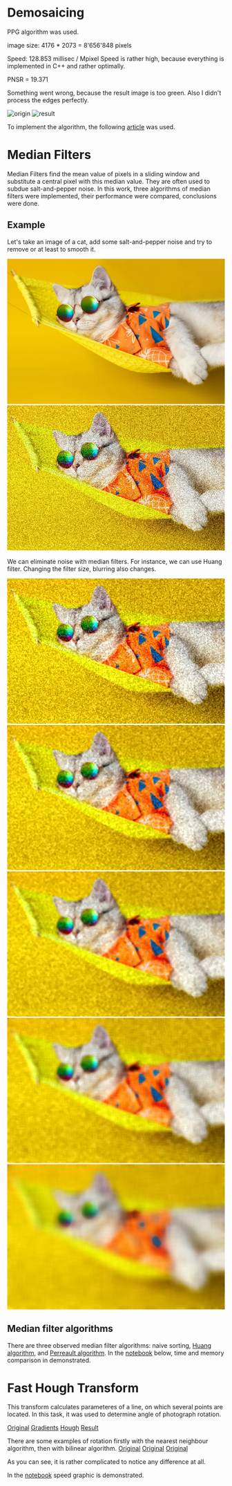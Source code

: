 # Demosaicing

PPG algorithm was used. 

image size: 4176 * 2073 = 8'656'848 pixels

Speed: 128.853 millisec / Mpixel
Speed is rather high, because everything is implemented in C++ and rather optimally.

PNSR = 19.371

Something went wrong, because the result image is too green. Also I didn't process the edges perfectly.


![origin](https://github.com/kostya2709/Computer_Vision_course/blob/master/Original.bmp)
![result](https://github.com/kostya2709/Computer_Vision_course/blob/master/result.bmp)

To implement the algorithm, the following
[article](https://web.archive.org/web/20160923211135/https://sites.google.com/site/chklin/demosaic/)
was used.

# Median Filters

Median Filters find the mean value of pixels in a sliding window and substitute a central pixel with this median value. They are often used to subdue salt-and-pepper noise. 
In this work, three algorithms of median filters were implemented, their performance were compared, conclusions were done.

## Example

Let's take an image of a cat, add some salt-and-pepper noise and try to remove or at least to smooth it.

![origin](https://github.com/kostya2709/ComputerVision_course/blob/master/examples/median_filters/cat.bmp)
![noisy_cat](https://github.com/kostya2709/ComputerVision_course/blob/master/examples/median_filters/noisy_cat/noisy_cat.bmp)

We can eliminate noise with median filters. For instance, we can use Huang filter.
Changing the filter size, blurring also changes.

![R = 3](https://github.com/kostya2709/ComputerVision_course/blob/master/examples/median_filters/noisy_cat/noisy_cat_3.bmp "R = 3")
![R = 5](https://github.com/kostya2709/ComputerVision_course/blob/master/examples/median_filters/noisy_cat/noisy_cat_5.bmp "R = 5")
![R = 7](https://github.com/kostya2709/ComputerVision_course/blob/master/examples/median_filters/noisy_cat/noisy_cat_7.bmp "R = 7")
![R = 11](https://github.com/kostya2709/ComputerVision_course/blob/master/examples/median_filters/noisy_cat/noisy_cat_11.bmp "R = 11")
![R = 27](https://github.com/kostya2709/ComputerVision_course/blob/master/examples/median_filters/noisy_cat/noisy_cat_27.bmp "R = 27")

## Median filter algorithms

There are three observed median filter algorithms: naive sorting, [Huang algorithm](https://ieeexplore.ieee.org/stamp/stamp.jsp?tp=&arnumber=1163188), and [Perreault algorithm](https://ieeexplore.ieee.org/stamp/stamp.jsp?tp=&arnumber=4287006). In the [notebook](https://github.com/kostya2709/ComputerVision_course/blob/master/examples/median_filters/result.ipynb) below, time and memory comparison in demonstrated.

# Fast Hough Transform

This transform calculates parameteres of a line, on which several points are located. 
In this task, it was used to determine angle of photograph rotation.

[Original](https://github.com/kostya2709/ComputerVision_course/blob/master/examples/FHT/original/1.jpg)
[Gradients](https://github.com/kostya2709/ComputerVision_course/blob/master/examples/FHT/transformed/1_grad.jpg)
[Hough](https://github.com/kostya2709/ComputerVision_course/blob/master/examples/FHT/transformed/1_hough.jpg)
[Result](https://github.com/kostya2709/ComputerVision_course/blob/master/examples/FHT/transformed/1_res.jpg)

There are some examples of rotation firstly with the nearest neighbour algorithm, then with bilinear algorithm.
[Original](https://github.com/kostya2709/ComputerVision_course/blob/master/examples/FHT/original/1.jpg)
[Original](https://github.com/kostya2709/ComputerVision_course/blob/master/examples/FHT/original/1_nearest.jpg)
[Original](https://github.com/kostya2709/ComputerVision_course/blob/master/examples/FHT/original/1_bilinear.jpg)

As you can see, it is rather complicated to notice any difference at all.

In the [notebook](https://github.com/kostya2709/ComputerVision_course/blob/master/examples/FHT/conclusion.ipynb) speed graphic is demonstrated.